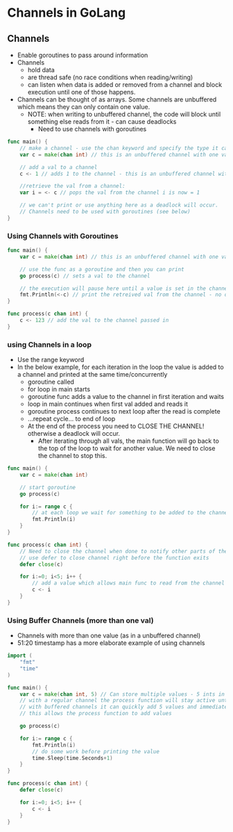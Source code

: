 # Channels in GoLang

## Channels

- Enable goroutines to pass around information
- Channels
  - hold data
  - are thread safe (no race conditions when reading/writing)
  - can listen when data is added or removed from a channel and block execution until one of those happens.
- Channels can be thought of as arrays. Some channels are unbuffered which means they can only contain one value.
  - NOTE: when writing to unbuffered channel, the code will block until something else reads from it - can cause deadlocks
    - Need to use channels with goroutines

```go
func main() {
    // make a channel - use the chan keyword and specify the type it can hold
    var c = make(chan int) // this is an unbuffered channel with one value

    // add a val to a channel
    c <- 1 // adds 1 to the channel - this is an unbuffered channel with room for only one value.

    //retrieve the val from a channel:
    var i = <- c // pops the val from the channel i is now = 1

    // we can't print or use anything here as a deadlock will occur.
    // Channels need to be used with goroutines (see below)
}
```

### Using Channels with Goroutines

```go
func main() {
    var c = make(chan int) // this is an unbuffered channel with one value

    // use the func as a goroutine and then you can print
    go process(c) // sets a val to the channel

    // the execution will pause here until a value is set in the channel
    fmt.Println(<-c) // print the retreived val from the channel - no deadlock
}

func process(c chan int) {
    c <- 123 // add the val to the channel passed in
}
```

### using Channels in a loop

- Use the range keyword
- In the below example, for each iteration in the loop the value is added to a channel and printed at the same time/concurrently
  - goroutine called
  - for loop in main starts
  - goroutine func adds a value to the channel in first iteration and waits
  - loop in main continues when first val added and reads it
  - goroutine process continues to next loop after the read is complete
  - ...repeat cycle... to end of loop
  - At the end of the process you need to CLOSE THE CHANNEL! otherwise a deadlock will occur.
    - After iterating through all vals, the main function will go back to the top of the loop to wait for another value. We need to close the channel to stop this.

```go
func main() {
    var c = make(chan int)

    // start goroutine
    go process(c)

    for i:= range c {
        // at each loop we wait for something to be added to the channel (in process())
        fmt.Println(i)
    }
}

func process(c chan int) {
    // Need to close the channel when done to notify other parts of the app using it
    // use defer to close channel right before the function exits
    defer close(c)

    for i:=0; i<5; i++ {
        // add a value which allows main func to read from the channel and wait for the read to complete before continuing to next iteration
        c <- i
    }
}
```

### Using Buffer Channels (more than one val)

- Channels with more than one value (as in a unbuffered channel)
- 51:20 timestamp has a more elaborate example of using channels

```go
import (
    "fmt"
    "time"
)

func main() {
    var c = make(chan int, 5) // Can store multiple values - 5 ints in this channel
    // with a regular channel the process function will stay active until the main is done working
    // with buffered channels it can quickly add 5 values and immediately exit, it does not have to wait for the main func to pop out the value to make room for the next one.
    // this allows the process function to add values

    go process(c)

    for i:= range c {
        fmt.Println(i)
        // do some work before printing the value
        time.Sleep(time.Seconds+1)
    }
}

func process(c chan int) {
    defer close(c)

    for i:=0; i<5; i++ {
        c <- i
    }
}
```
